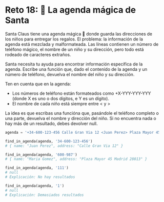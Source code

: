 # Reto 18: 📇 La agenda mágica de Santa

Santa Claus tiene una agenda mágica 📇 donde guarda las direcciones de los niños para entregar los regalos. El problema: la información de la agenda está mezclada y malformateada. Las líneas contienen un número de teléfono mágico, el nombre de un niño y su dirección, pero todo está rodeado de caracteres extraños.

Santa necesita tu ayuda para encontrar información específica de la agenda. Escribe una función que, dado el contenido de la agenda y un número de teléfono, devuelva el nombre del niño y su dirección.

Ten en cuenta que en la agenda:
- Los números de teléfono están formateados como +X-YYY-YYY-YYY (donde X es uno o dos dígitos, e Y es un dígito).
- El nombre de cada niño está siempre entre < y >

La idea es que escribas una funcióna que, pasándole el teléfono completo o una parte, devuelva el nombre y dirección del niño. Si no encuentra nada o hay más de un resultado, debes devolver null.

```python
agenda = '+34-600-123-456 Calle Gran Via 12 <Juan Perez> Plaza Mayor 45 Madrid 28013 <Maria Gomez> +34-600-987-654 <Carlos Ruiz> +1-800-555-0199 Fifth Ave New York'

find_in_agenda(agenda, '34-600-123-456')
# { name: "Juan Perez", address: "Calle Gran Via 12" }

find_in_agenda(agenda, '600-987')
# { name: "Maria Gomez", address: "Plaza Mayor 45 Madrid 28013" }

find_in_agenda(agenda, '111')
# null
# Explicación: No hay resultados

find_in_agenda(agenda, '1')
# null
# Explicación: Demasiados resultados
```
